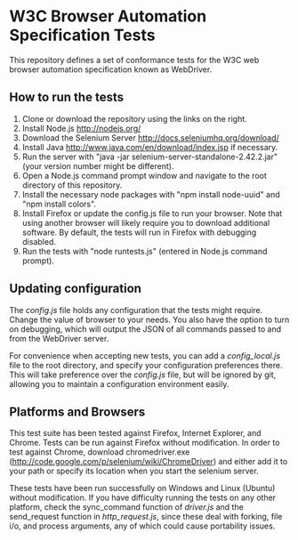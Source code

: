 # W3C Browser Automation Specification Tests

This repository defines a set of conformance tests for the W3C web
browser automation specification known as WebDriver.

## How to run the tests

1. Clone or download the repository using the links on the right.
2. Install Node.js http://nodejs.org/
3. Download the Selenium Server http://docs.seleniumhq.org/download/
4. Install Java http://www.java.com/en/download/index.jsp if necessary.
5. Run the server with "java -jar selenium-server-standalone-2.42.2.jar"
   (your version number might be different).
6. Open a Node.js command prompt window and navigate to the root directory
   of this repository.
7. Install the necessary node packages with "npm install node-uuid" and "npm 
   install colors".
8. Install Firefox or update the config.js file to run your browser. Note that
   using another browser will likely require you to download additional 
   software. By default, the tests will run in Firefox with debugging disabled.
9. Run the tests with "node runtests.js" (entered in Node.js command prompt).

## Updating configuration

The _config.js_ file holds any configuration that the tests might
require. Change the value of browser to your needs. You also have the option to
turn on debugging, which will output the JSON of all commands passed to and from
the WebDriver server.

For convenience when accepting new tests, you can add a _config_local.js_ file
to the root directory, and specify your configuration preferences there. This 
will take preference over the _config.js_ file, but will be ignored by git, 
allowing you to maintain a configuration environment easily.

## Platforms and Browsers
This test suite has been tested against Firefox, Internet Explorer, and Chrome.
Tests can be run against Firefox without modification. In order to test against
Chrome, download chromedriver.exe 
(http://code.google.com/p/selenium/wiki/ChromeDriver) and either add it to your
path or specify its location when you start the selenium server. 

These tests have been run successfully on Windows and Linux (Ubuntu) without 
modification. If you have difficulty running the tests on any other platform, 
check the sync_command function of _driver.js_ and the send_request function in
_http_request.js_, since these deal with forking, file i/o, and process
arguments, any of which could cause portability issues.